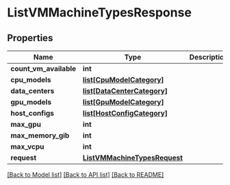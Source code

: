 # ListVMMachineTypesResponse

## Properties
Name | Type | Description | Notes
------------ | ------------- | ------------- | -------------
**count_vm_available** | **int** |  | 
**cpu_models** | [**list[CpuModelCategory]**](CpuModelCategory.md) |  | 
**data_centers** | [**list[DataCenterCategory]**](DataCenterCategory.md) |  | 
**gpu_models** | [**list[GpuModelCategory]**](GpuModelCategory.md) |  | 
**host_configs** | [**list[HostConfigCategory]**](HostConfigCategory.md) |  | 
**max_gpu** | **int** |  | 
**max_memory_gib** | **int** |  | 
**max_vcpu** | **int** |  | 
**request** | [**ListVMMachineTypesRequest**](ListVMMachineTypesRequest.md) |  | 

[[Back to Model list]](../README.md#documentation-for-models) [[Back to API list]](../README.md#documentation-for-api-endpoints) [[Back to README]](../README.md)


